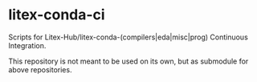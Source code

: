 # litex-conda-ci

Scripts for Litex-Hub/litex-conda-(compilers|eda|misc|prog) Continuous Integration.

This repository is not meant to be used on its own, but as submodule for above repositories.
